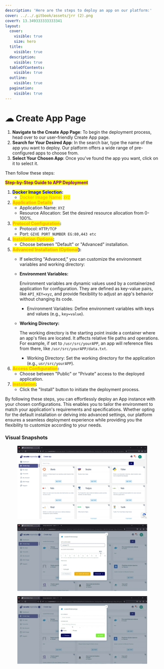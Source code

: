 ```yaml
---
description: 'Here are the steps to deploy an app on our platform:'
cover: ../../.gitbook/assets/jrr (2).png
coverY: 13.349333333333341
layout:
  cover:
    visible: true
    size: hero
  title:
    visible: true
  description:
    visible: true
  tableOfContents:
    visible: true
  outline:
    visible: true
  pagination:
    visible: true
---
```


# ☁ Create App Page

1. **Navigate to the Create App Page**: To begin the deployment process, head over to our user-friendly Create App page.
2. **Search for Your Desired App**: In the search bar, type the name of the app you want to deploy. Our platform offers a wide range of pre-configured apps to choose from.
3. **Select Your Chosen App**: Once you've found the app you want, click on it to select it.

Then follow these steps:

<mark style="color:purple;">**Step-by-Step Guide to APP Deployment**</mark>

1. <mark style="color:blue;">**Docker Image Selection**</mark>**:**
   * <mark style="color:orange;">Docker Image Name:</mark> <mark style="color:orange;"></mark><mark style="color:orange;">`XYZ`</mark>
2. <mark style="color:orange;">**Application Details**</mark>**:**
   * Application Name: `XYZ`
   * Resource Allocation: Set the desired resource allocation from 0-100%.
3. <mark style="color:orange;">**Protocol Configuration**</mark>**:**
   * Protocol: `HTTP/TCP`
   * Port: `GIVE PORT NUMBER EG:80,443 etc`
4. <mark style="color:orange;">**Installation Options**</mark>**:**
   * Choose between "Default" or "Advanced" installation.
5. <mark style="color:orange;">**Advanced Installation (Optional**</mark>**):**
   * If selecting "Advanced," you can customize the environment variables and working directory:
   *   **Environment Variables:**

       Environment variables are dynamic values used by a containerized application for configuration. They are defined as key-value pairs, like `API_KEY=xyz`, and provide flexibility to adjust an app's behavior without changing its code.

       * Environment Variables: Define environment variables with keys and values (e.g., `key=value`).
   *   **Working Directory:**

       The working directory is the starting point inside a container where an app's files are located. It affects relative file paths and operations. For example, if set to `/usr/src/yourAPP`, an app will reference files from there, like `/usr/src/yourAPP/data.txt`.

       * Working Directory: Set the working directory for the application (e.g., `usr/src/yourAPP`).
6. <mark style="color:orange;">**Access Configuration**</mark>**:**
   * Choose between "Public" or "Private" access to the deployed application.
7. <mark style="color:orange;">**Installation**</mark>**:**
   * Click the "Install" button to initiate the deployment process.

By following these steps, you can effortlessly deploy an App instance with your chosen configurations. This enables you to tailor the environment to match your application's requirements and specifications. Whether opting for the default installation or delving into advanced settings, our platform ensures a seamless deployment experience while providing you the flexibility to customize according to your needs.

### Visual Snapshots

<div>

<figure><img src="../../.gitbook/assets/Screenshot 2023-09-09 113119.png" alt=""><figcaption></figcaption></figure>

 

<figure><img src="../../.gitbook/assets/Screenshot 2023-10-03 185551 (1).png" alt=""><figcaption></figcaption></figure>

 

<figure><img src="../../.gitbook/assets/Screenshot 2023-10-03 185642.png" alt=""><figcaption></figcaption></figure>

</div>
